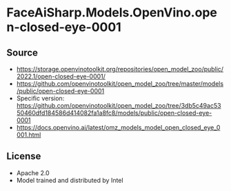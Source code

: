 # FaceAiSharp.Models.OpenVino.open-closed-eye-0001

## Source

* <https://storage.openvinotoolkit.org/repositories/open_model_zoo/public/2022.1/open-closed-eye-0001/>
* <https://github.com/openvinotoolkit/open_model_zoo/tree/master/models/public/open-closed-eye-0001>
* Specific version: <https://github.com/openvinotoolkit/open_model_zoo/tree/3db5c49ac5350460dfd184586d414082fa1a8fc8/models/public/open-closed-eye-0001>
* <https://docs.openvino.ai/latest/omz_models_model_open_closed_eye_0001.html>

## License

* Apache 2.0
* Model trained and distributed by Intel

